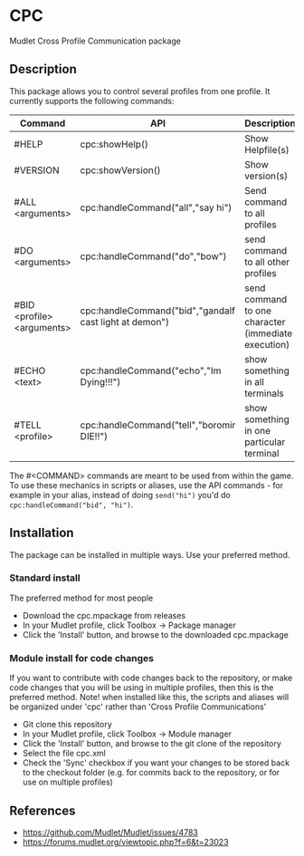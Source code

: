 # CPC
Mudlet Cross Profile Communication package

## Description

This package allows you to control several profiles from one profile. It currently supports the following commands:

| Command                             | API                                | Description                   |
|-------------------------------------|------------------------------------|-------------------------------|
| #HELP                               | cpc:showHelp()                     | Show Helpfile(s)              |
| #VERSION                            | cpc:showVersion()                  | Show version(s)               |
| #ALL &lt;arguments&gt;              | cpc:handleCommand("all","say hi")  | Send command to all profiles  |
| #DO &lt;arguments&gt;               | cpc:handleCommand("do","bow")      | send command to all other profiles |
| #BID &lt;profile> &lt;arguments&gt; | cpc:handleCommand("bid","gandalf cast light at demon") | send command to one character (immediate execution) |
| #ECHO &lt;text&gt;                  | cpc:handleCommand("echo","Im Dying!!!") | show something in all terminals |
| #TELL &lt;profile&gt;               | cpc:handleCommand("tell","boromir DIE!!") | show something in one particular terminal |

The #&lt;COMMAND&gt; commands are meant to be used from within the game. To use these mechanics in scripts or aliases, use the API commands - for example in your alias, instead of doing `send("hi")` you'd do `cpc:handleCommand("bid", "hi")`.

## Installation

The package can be installed in multiple ways. Use your preferred method.

### Standard install

The preferred method for most people

* Download the cpc.mpackage from releases
* In your Mudlet profile, click Toolbox -> Package manager
* Click the 'Install' button, and browse to the downloaded cpc.mpackage

### Module install for code changes

If you want to contribute with code changes back to the repository, or make code changes that you will be using in multiple profiles, then this is the preferred method.
Note! when installed like this, the scripts and aliases will be organized under 'cpc' rather than 'Cross Profile Communications'

* Git clone this repository
* In your Mudlet profile, click Toolbox -> Module manager
* Click the 'Install' button, and browse to the git clone of the repository
* Select the file cpc.xml
* Check the 'Sync' checkbox if you want your changes to be stored back to the checkout folder (e.g. for commits back to the repository, or for use on multiple profiles)

## References

* https://github.com/Mudlet/Mudlet/issues/4783
* https://forums.mudlet.org/viewtopic.php?f=6&t=23023


